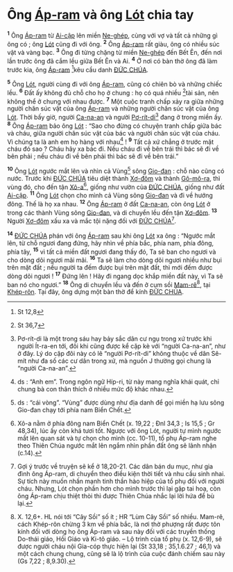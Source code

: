 # Ông [Áp-ram]() và ông [Lót]() chia tay
<sup><b>1</b></sup> Ông [Áp-ram]() từ [Ai-cập]() lên miền [Ne-ghép](), cùng với vợ và tất cả những gì ông có ; ông [Lót]() cũng đi với ông. <sup><b>2</b></sup> Ông [Áp-ram]() rất giàu, ông có nhiều súc vật và vàng bạc. <sup><b>3</b></sup> Ông đi từng chặng từ miền [Ne-ghép]() đến Bết Ên, đến nơi lần trước ông đã cắm lều giữa Bết Ên và Ai. <sup><b>4</b></sup> Ở nơi có bàn thờ ông đã làm trước kia, ông [Áp-ram]() [^1*]kêu cầu danh [ĐỨC CHÚA]().

<sup><b>5</b></sup> Ông [Lót](), người cùng đi với ông [Áp-ram](), cũng có chiên bò và những chiếc lều. <sup><b>6</b></sup> Đất ấy không đủ chỗ cho họ ở chung : họ có quá nhiều [^2*]tài sản, nên không thể ở chung với nhau được. <sup><b>7</b></sup> Một cuộc tranh chấp xảy ra giữa những người chăn súc vật của ông [Áp-ram]() và những người chăn súc vật của ông [Lót](). Thời bấy giờ, người [Ca-na-an]() và người [Pơ-rít-di]()[^1] đang ở trong miền ấy. <sup><b>8</b></sup> Ông [Áp-ram]() bảo ông [Lót]() : “Sao cho đừng có chuyện tranh chấp giữa bác và cháu, giữa người chăn súc vật của bác và người chăn súc vật của cháu. Vì chúng ta là anh em họ hàng với nhau[^2] ! <sup><b>9</b></sup> Tất cả xứ chẳng ở trước mặt cháu đó sao ? Cháu hãy xa bác đi. Nếu cháu đi về bên trái thì bác sẽ đi về bên phải ; nếu cháu đi về bên phải thì bác sẽ đi về bên trái.”

<sup><b>10</b></sup> Ông [Lót]() ngước mắt lên và nhìn cả Vùng[^3] sông [Gio-đan]() : chỗ nào cũng có nước. Trước khi [ĐỨC CHÚA]() tiêu diệt thành [Xơ-đôm]() và thành [Gô-mô-ra](), thì vùng đó, cho đến tận [Xô-a]()[^4], giống như vườn của [ĐỨC CHÚA](), giống như đất [Ai-cập](). <sup><b>11</b></sup> Ông [Lót]() chọn cho mình cả Vùng sông [Gio-đan]() và đi về hướng đông. Thế là họ xa nhau. <sup><b>12</b></sup> Ông [Áp-ram]() ở đất [Ca-na-an](), còn ông [Lót]() ở trong các thành Vùng sông [Gio-đan](), và di chuyển lều đến tận [Xơ-đôm](). <sup><b>13</b></sup> Người [Xơ-đôm]() xấu xa và mắc tội nặng đối với [ĐỨC CHÚA]()[^5].

<sup><b>14</b></sup> [ĐỨC CHÚA]() phán với ông [Áp-ram]() sau khi ông [Lót]() xa ông : “Ngước mắt lên, từ chỗ ngươi đang đứng, hãy nhìn về phía bắc, phía nam, phía đông, phía tây, <sup><b>15</b></sup> vì tất cả miền đất ngươi đang thấy đó, Ta sẽ ban cho ngươi và cho dòng dõi ngươi mãi mãi. <sup><b>16</b></sup> Ta sẽ làm cho dòng dõi ngươi nhiều như bụi trên mặt đất ; nếu người ta đếm được bụi trên mặt đất, thì mới đếm được dòng dõi ngươi ! <sup><b>17</b></sup> Đứng lên ! Hãy đi ngang dọc khắp miền đất này, vì Ta sẽ ban nó cho ngươi.” <sup><b>18</b></sup> Ông di chuyển lều và đến ở cụm sồi [Mam-rê]()[^6], tại [Khép-rôn](). Tại đây, ông dựng một bàn thờ để kính [ĐỨC CHÚA]().

[^1]: Pơ-rít-di là một trong sáu hay bảy sắc dân cư ngụ trong xứ trước khi người Ít-ra-en tới, đôi khi cũng được kể cặp kè với “người Ca-na-an”, như ở đây. Lý do cặp đôi này có lẽ “người Pơ-rít-di” không thuộc về dân Sê-mít như đa số các cư dân trong xứ, mà nguồn J thường gọi chung là “người Ca-na-an”.
[^2]: ds : “Anh em”. Trong ngôn ngữ Híp-ri, từ này mang nghĩa khái quát, chỉ chung bà con thân thích ở nhiều mức độ khác nhau.
[^3]: ds : “cái vòng”. “Vùng” được dùng như địa danh để gọi miền hạ lưu sông Gio-đan chạy tới phía nam Biển Chết.
[^4]: Xô-a nằm ở phía đông nam Biển Chết (x. 19,22 ; Đnl 34,3 ; Is 15,5 ; Gr 48,34), lúc ấy còn khá tươi tốt. Ngược với ông Lót, người tự mình ngước mắt lên quan sát và tự chọn cho mình (cc. 10-11), tổ phụ Áp-ram nghe theo Thiên Chúa ngước mắt lên ngắm nhìn phần đất ông sẽ lãnh nhận (c.14).
[^5]: Gợi ý trước về truyện sẽ kể ở 18,20-21. Các dân bán du mục, như gia đình ông Áp-ram, di chuyển theo điều kiện thời tiết và nhu cầu sinh nhai. Sự tích này muốn nhấn mạnh tinh thần hào hiệp của tổ phụ đối với người cháu. Nhưng, Lót chọn phần hơn cho mình trước thì lại gặp tai hoạ, còn ông Áp-ram chịu thiệt thòi thì được Thiên Chúa nhắc lại lời hứa để bù lại.
[^6]: X. 12,6+. HL nói tới “Cây Sồi” số ít ; HR “Lùm Cây Sồi” số nhiều. Mam-rê, cách Khép-rôn chừng 3 km về phía bắc, là nơi thờ phượng rất được tôn kính đối với dòng họ ông Áp-ram và sau này đối với các truyền thống Do-thái giáo, Hồi Giáo và Ki-tô giáo. – Lộ trình của tổ phụ (x. 12,6-9), sẽ được người cháu nội Gia-cóp thực hiện lại (St 33,18 ; 35,1.6.27 ; 46,1) và một cách chung chung, cũng sẽ là lộ trình của cuộc đánh chiếm sau này (Gs 7,22 ; 8,9.30).
[^1*]: St 12,8
[^2*]: St 36,7